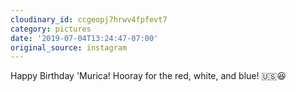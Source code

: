 ```yaml
---
cloudinary_id: ccgeopj7hrwv4fpfevt7
category: pictures
date: '2019-07-04T13:24:47-07:00'
original_source: instagram
---
```


Happy Birthday 'Murica! Hooray for the red, white, and blue! 🇺🇸😆